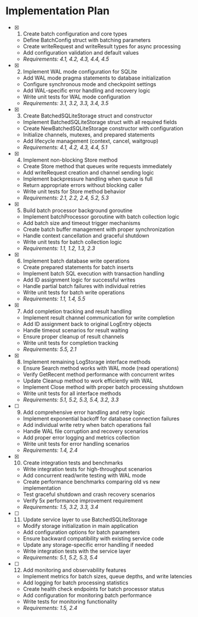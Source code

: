 # Implementation Plan

- [x] 1. Create batch configuration and core types





  - Define BatchConfig struct with batching parameters
  - Create writeRequest and writeResult types for async processing
  - Add configuration validation and default values
  - _Requirements: 4.1, 4.2, 4.3, 4.4, 4.5_

- [x] 2. Implement WAL mode configuration for SQLite





  - Add WAL mode pragma statements to database initialization
  - Configure synchronous mode and checkpoint settings
  - Add WAL-specific error handling and recovery logic
  - Write unit tests for WAL mode configuration
  - _Requirements: 3.1, 3.2, 3.3, 3.4, 3.5_

- [x] 3. Create BatchedSQLiteStorage struct and constructor





  - Implement BatchedSQLiteStorage struct with all required fields
  - Create NewBatchedSQLiteStorage constructor with configuration
  - Initialize channels, mutexes, and prepared statements
  - Add lifecycle management (context, cancel, waitgroup)
  - _Requirements: 4.1, 4.2, 4.3, 4.4, 5.1_

- [x] 4. Implement non-blocking Store method





  - Create Store method that queues write requests immediately
  - Add writeRequest creation and channel sending logic
  - Implement backpressure handling when queue is full
  - Return appropriate errors without blocking caller
  - Write unit tests for Store method behavior
  - _Requirements: 2.1, 2.2, 2.4, 5.2, 5.3_

- [x] 5. Build batch processor background goroutine





  - Implement batchProcessor goroutine with batch collection logic
  - Add batch size and timeout trigger mechanisms
  - Create batch buffer management with proper synchronization
  - Handle context cancellation and graceful shutdown
  - Write unit tests for batch collection logic
  - _Requirements: 1.1, 1.2, 1.3, 2.3_

- [x] 6. Implement batch database write operations





  - Create prepared statements for batch inserts
  - Implement batch SQL execution with transaction handling
  - Add ID assignment logic for successful writes
  - Handle partial batch failures with individual retries
  - Write unit tests for batch write operations
  - _Requirements: 1.1, 1.4, 5.5_

- [x] 7. Add completion tracking and result handling





  - Implement result channel communication for write completion
  - Add ID assignment back to original LogEntry objects
  - Handle timeout scenarios for result waiting
  - Ensure proper cleanup of result channels
  - Write unit tests for completion tracking
  - _Requirements: 5.5, 2.1_

- [x] 8. Implement remaining LogStorage interface methods





  - Ensure Search method works with WAL mode (read operations)
  - Verify GetRecent method performance with concurrent writes
  - Update Cleanup method to work efficiently with WAL
  - Implement Close method with proper batch processing shutdown
  - Write unit tests for all interface methods
  - _Requirements: 5.1, 5.2, 5.3, 5.4, 3.2, 3.3_

- [ ] 9. Add comprehensive error handling and retry logic
  - Implement exponential backoff for database connection failures
  - Add individual write retry when batch operations fail
  - Handle WAL file corruption and recovery scenarios
  - Add proper error logging and metrics collection
  - Write unit tests for error handling scenarios
  - _Requirements: 1.4, 2.4_

- [x] 10. Create integration tests and benchmarks





  - Write integration tests for high-throughput scenarios
  - Add concurrent read/write testing with WAL mode
  - Create performance benchmarks comparing old vs new implementation
  - Test graceful shutdown and crash recovery scenarios
  - Verify 5x performance improvement requirement
  - _Requirements: 1.5, 3.2, 3.3, 3.4_

- [ ] 11. Update service layer to use BatchedSQLiteStorage
  - Modify storage initialization in main application
  - Add configuration options for batch parameters
  - Ensure backward compatibility with existing service code
  - Update any storage-specific error handling if needed
  - Write integration tests with the service layer
  - _Requirements: 5.1, 5.2, 5.3, 5.4_

- [ ] 12. Add monitoring and observability features
  - Implement metrics for batch sizes, queue depths, and write latencies
  - Add logging for batch processing statistics
  - Create health check endpoints for batch processor status
  - Add configuration for monitoring batch performance
  - Write tests for monitoring functionality
  - _Requirements: 1.5, 2.4_